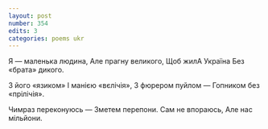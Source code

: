 ```yaml
---
layout: post
number: 354
edits: 3
categories: poems ukr
---
```


Я — маленька людина,
Але прагну великого,
Щоб жилА Україна
Без «брата» дикого.

З його «язиком» 
І манією «вєлічія»,
З фюрером пуйлом —
Гопником без «прілічія».

Чимраз переконуюсь —
Зметем перепони.
Сам не впораюсь,
Але нас мільйони.
